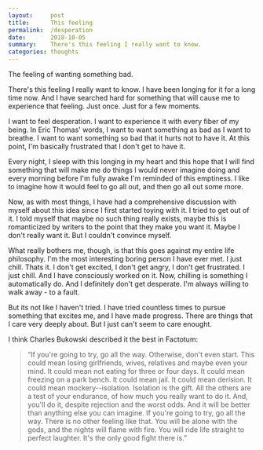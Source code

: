 ```yaml
---
layout:     post
title:      This feeling
permalink:  /desperation
date:       2018-10-05
summary:    There's this feeling I really want to know.
categories: thoughts
---
```


The feeling of wanting something bad.

There's this feeling I really want to know. I have been longing for it for a long time now. And I have searched hard for something that will cause me to experience that feeling. Just once. Just for a few moments. 

I want to feel desperation. I want to experience it with every fiber of my being. In Eric Thomas' words, I want to want something as bad as I want to breathe. I want to want something so bad that it hurts not to have it. At this point, I'm basically frustrated that I don't get to have it. 

Every night, I sleep with this longing in my heart and this hope that I will find something that will make me do things I would never imagine doing and every morning before I'm fully awake I'm reminded of this emptiness. I like to imagine how it would feel to go all out, and then go all out some more.

Now, as with most things, I have had a comprehensive discussion with myself about this idea since I first started toying with it. I tried to get out of it. I told myself that maybe no such thing really exists, maybe this is romanticized by writers to the point that they make you want it. Maybe I don't really want it. But I couldn't convince myself.

What really bothers me, though, is that this goes against my entire life philosophy. I'm the most interesting boring person I have ever met. I just chill. Thats it. I don't get excited, I don't get angry, I don't get frustrated. I just chill. And I have consciously worked on it. Now, chilling is something I automatically do. And I definitely don't get desperate. I'm always willing to walk away - to a fault.

But its not like I haven't tried. I have tried countless times to pursue something that excites me, and I have made progress. There are things that I care very deeply about. But I just can't seem to care enought.

I think Charles Bukowski described it the best in Factotum:

> “If you're going to try, go all the way. Otherwise, don't even start. This could mean losing girlfriends, wives, relatives and maybe even your mind. It could mean not eating for three or four days. It could mean freezing on a park bench. It could mean jail. It could mean derision. It could mean mockery--isolation. Isolation is the gift. All the others are a test of your endurance, of how much you really want to do it. And, you'll do it, despite rejection and the worst odds. And it will be better than anything else you can imagine. If you're going to try, go all the way. There is no other feeling like that. You will be alone with the gods, and the nights will flame with fire. You will ride life straight to perfect laughter. It's the only good fight there is.”



